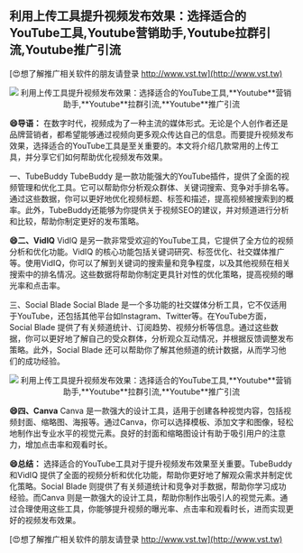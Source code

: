 ## **利用上传工具提升视频发布效果：选择适合的YouTube工具,**Youtube**营销助手,**Youtube**拉群引流,**Youtube**推广引流**

[😍想了解推广相关软件的朋友请登录 http://www.vst.tw](http://www.vst.tw)

 <center><img src="https://vst.tw/MP4/tuiguang/png/7.png" alt="利用上传工具提升视频发布效果：选择适合的YouTube工具,**Youtube**营销助手,**Youtube**拉群引流,**Youtube**推广引流"></center>

**😄导语：**
在数字时代，视频成为了一种主流的媒体形式。无论是个人创作者还是品牌营销者，都希望能够通过视频向更多观众传达自己的信息。而要提升视频发布效果，选择适合的YouTube工具是至关重要的。本文将介绍几款常用的上传工具，并分享它们如何帮助优化视频发布效果。

一、TubeBuddy
TubeBuddy 是一款功能强大的YouTube插件，提供了全面的视频管理和优化工具。它可以帮助你分析观众群体、关键词搜索、竞争对手排名等。通过这些数据，你可以更好地优化视频标题、标签和描述，提高视频被搜索到的概率。此外，TubeBuddy还能够为你提供关于视频SEO的建议，并对频道进行分析和比较，帮助你制定更好的发布策略。

**😄二、VidIQ**
VidIQ 是另一款非常受欢迎的YouTube工具，它提供了全方位的视频分析和优化功能。VidIQ 的核心功能包括关键词研究、标签优化、社交媒体推广等。使用VidIQ，你可以了解到关键词的搜索量和竞争程度，以及其他视频在相关搜索中的排名情况。这些数据将帮助你制定更具针对性的优化策略，提高视频的曝光率和点击率。

三、Social Blade
Social Blade 是一个多功能的社交媒体分析工具，它不仅适用于YouTube，还包括其他平台如Instagram、Twitter等。在YouTube方面，Social Blade 提供了有关频道统计、订阅趋势、视频分析等信息。通过这些数据，你可以更好地了解自己的受众群体，分析观众互动情况，并根据反馈调整发布策略。此外，Social Blade 还可以帮助你了解其他频道的统计数据，从而学习他们的成功经验。

 <center><img src="https://vst.tw/MP4/tuiguang/png/4.png" alt="利用上传工具提升视频发布效果：选择适合的YouTube工具,**Youtube**营销助手,**Youtube**拉群引流,**Youtube**推广引流"></center>

**😄四、Canva**
Canva 是一款强大的设计工具，适用于创建各种视觉内容，包括视频封面、缩略图、海报等。通过Canva，你可以选择模板、添加文字和图像，轻松地制作出专业水平的视觉元素。良好的封面和缩略图设计有助于吸引用户的注意力，增加点击率和观看时长。

**😄总结：**
选择适合的YouTube工具对于提升视频发布效果至关重要。TubeBuddy 和VidIQ 提供了全面的视频分析和优化功能，帮助你更好地了解观众需求并制定优化策略。Social Blade 则提供了有关频道统计和竞争对手数据，帮助你学习成功经验。而Canva 则是一款强大的设计工具，帮助你制作出吸引人的视觉元素。通过合理使用这些工具，你能够提升视频的曝光率、点击率和观看时长，进而实现更好的视频发布效果。

[😍想了解推广相关软件的朋友请登录 http://www.vst.tw](http://www.vst.tw)



